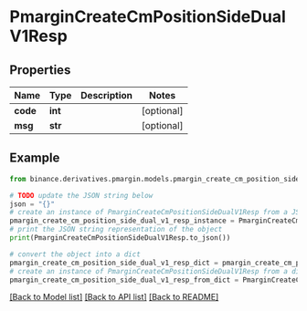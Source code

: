 # PmarginCreateCmPositionSideDualV1Resp


## Properties

Name | Type | Description | Notes
------------ | ------------- | ------------- | -------------
**code** | **int** |  | [optional] 
**msg** | **str** |  | [optional] 

## Example

```python
from binance.derivatives.pmargin.models.pmargin_create_cm_position_side_dual_v1_resp import PmarginCreateCmPositionSideDualV1Resp

# TODO update the JSON string below
json = "{}"
# create an instance of PmarginCreateCmPositionSideDualV1Resp from a JSON string
pmargin_create_cm_position_side_dual_v1_resp_instance = PmarginCreateCmPositionSideDualV1Resp.from_json(json)
# print the JSON string representation of the object
print(PmarginCreateCmPositionSideDualV1Resp.to_json())

# convert the object into a dict
pmargin_create_cm_position_side_dual_v1_resp_dict = pmargin_create_cm_position_side_dual_v1_resp_instance.to_dict()
# create an instance of PmarginCreateCmPositionSideDualV1Resp from a dict
pmargin_create_cm_position_side_dual_v1_resp_from_dict = PmarginCreateCmPositionSideDualV1Resp.from_dict(pmargin_create_cm_position_side_dual_v1_resp_dict)
```
[[Back to Model list]](../README.md#documentation-for-models) [[Back to API list]](../README.md#documentation-for-api-endpoints) [[Back to README]](../README.md)


